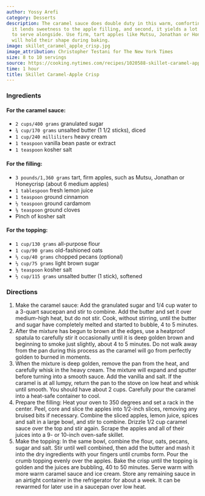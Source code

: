 ```yaml
---
author: Yossy Arefi
category: Desserts
description: The caramel sauce does double duty in this warm, comforting crisp. First,
  it lends sweetness to the apple filling, and second, it yields a lot of leftovers
  to serve alongside. Use firm, tart apples like Mutsu, Jonathan or Honeycrisp, which
  will hold their shape during baking.
image: skillet_caramel_apple_crisp.jpg
image_attribution: Christopher Testani for The New York Times
size: 8 to 10 servings
source: https://cooking.nytimes.com/recipes/1020588-skillet-caramel-apple-crisp
time: 1 hour
title: Skillet Caramel-Apple Crisp
---
```

### Ingredients

#### For the caramel sauce:

* `2 cups/400 grams` granulated sugar
* `¾ cup/170 grams` unsalted butter (1 1/2 sticks), diced
* `1 cup/240 milliliters` heavy cream
* `1 teaspoon` vanilla bean paste or extract
* `1 teaspoon` kosher salt

#### For the filling:

* `3 pounds/1,360 grams` tart, firm apples, such as Mutsu, Jonathan or Honeycrisp (about 6 medium apples)
* `1 tablespoon` fresh lemon juice
* `1 teaspoon` ground cinnamon
* `½ teaspoon` ground cardamom
* `⅛ teaspoon` ground cloves
* Pinch of kosher salt

#### For the topping:

* `1 cup/130 grams` all-purpose flour
* `1 cup/90 grams` old-fashioned oats
* `⅓ cup/40 grams` chopped pecans (optional)
* `⅓ cup/75 grams` light brown sugar
* `½ teaspoon` kosher salt
* `½ cup/115 grams` unsalted butter (1 stick), softened

### Directions

1. Make the caramel sauce: Add the granulated sugar and 1/4 cup water to a 3-quart saucepan and stir to combine. Add the butter and set it over medium-high heat, but do not stir. Cook, without stirring, until the butter and sugar have completely melted and started to bubble, 4 to 5 minutes.
2. After the mixture has begun to brown at the edges, use a heatproof spatula to carefully stir it occasionally until it is deep golden brown and beginning to smoke just slightly, about 4 to 5 minutes. Do not walk away from the pan during this process as the caramel will go from perfectly golden to burned in moments.
3. When the mixture is deep golden, remove the pan from the heat, and carefully whisk in the heavy cream. The mixture will expand and sputter before turning into a smooth sauce. Add the vanilla and salt. If the caramel is at all lumpy, return the pan to the stove on low heat and whisk until smooth. You should have about 2 cups. Carefully pour the caramel into a heat-safe container to cool.
4. Prepare the filling: Heat your oven to 350 degrees and set a rack in the center. Peel, core and slice the apples into 1/2-inch slices, removing any bruised bits if necessary. Combine the sliced apples, lemon juice, spices and salt in a large bowl, and stir to combine. Drizzle 1/2 cup caramel sauce over the top and stir again. Scrape the apples and all of their juices into a 9- or 10-inch oven-safe skillet.
5. Make the topping: In the same bowl, combine the flour, oats, pecans, sugar and salt. Stir until well combined, then add the butter and mash it into the dry ingredients with your fingers until crumbs form. Pour the crumb topping evenly over the apples. Bake the crisp until the topping is golden and the juices are bubbling, 40 to 50 minutes. Serve warm with more warm caramel sauce and ice cream. Store any remaining sauce in an airtight container in the refrigerator for about a week. It can be rewarmed for later use in a saucepan over low heat.